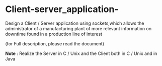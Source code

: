 # Client-server_application-

Design a Client / Server application  using sockets,which allows the administrator of a manufacturing plant of more relevant information on downtime
found in a production line of interest

(for Full description, please read the document)

**Note** : Realize the Server in C / Unix and the Client both in C / Unix and in Java
